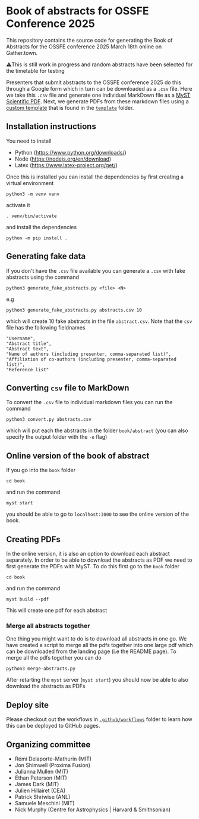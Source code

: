 # Book of abstracts for OSSFE Conference 2025

This repository contains the source code for generating the Book of Abstracts for the OSSFE conference 2025 March 18th online on Gather.town.

⚠️This is still work in progress and random abstracts have been selected for the timetable for testing

Presenters that submit abstracts to the OSSFE conference 2025 do this through a Google form which in turn can be downloaded as a `.csv` file. Here we take this `.csv` file and generate one individual MarkDown file as a [MyST Scientific PDF](https://mystmd.org/guide/creating-pdf-documents). Next, we generate PDFs from these markdown files using a [custom template](https://mystmd.org/jtex/create-a-latex-template) that is found in the [`template`](template) folder.

## Installation instructions

You need to install

- Python (https://www.python.org/downloads/)
- Node (https://nodejs.org/en/download)
- Latex (https://www.latex-project.org/get/)

Once this is installed you can install the dependencies by first creating a virtual environment

```
python3 -m venv venv
```

activate it

```
. venv/bin/activate
```

and install the dependencies

```
python -m pip install .
```

## Generating fake data

If you don't have the `.csv` file available you can generate a `.csv` with fake abstracts using the command

```
python3 generate_fake_abstracts.py <file> <N>
```

e.g

```
python3 generate_fake_abstracts.py abstracts.csv 10
```

which will create 10 fake abstracts in the file `abstract.csv`. Note that the `csv` file has the following fieldnames

```
"Username",
"Abstract title",
"Abstract text",
"Name of authors (including presenter, comma-separated list)",
"Affiliation of co-authors (including presenter, comma-separated list)",
"Reference list"
```

## Converting `csv` file to MarkDown

To convert the `.csv` file to individual markdown files you can run the command

```
python3 convert.py abstracts.csv
```

which will put each the abstracts in the folder `book/abstract` (you can also specify the output folder with the `-o` flag)

## Online version of the book of abstract

If you go into the `book` folder

```
cd book
```

and run the command

```
myst start
```

you should be able to go to `localhost:3000` to see the online version of the book.

## Creating PDFs

In the online version, it is also an option to download each abstract separately. In order to be able to download the abstracts as PDF we need to first generate the PDFs with MyST. To do this first go to the `book` folder

```
cd book
```

and run the command

```
myst build --pdf
```

This will create one pdf for each abstract

### Merge all abstracts together

One thing you might want to do is to download all abstracts in one go. We have created a script to merge all the pdfs together into one large pdf which can be downloaded from the landing page (i.e the README page). To merge all the pdfs together you can do

```
python3 merge-abstracts.py
```

After retarting the `myst` server (`myst start`) you should now be able to also download the abstracts as PDFs

## Deploy site

Please checkout out the workflows in [`.github/workflows`](.github/workflows) folder to learn how this can be deployed to GitHub pages.

## Organizing committee

- Rémi Delaporte-Mathurin (MIT)
- Jon Shimwell (Proxima Fusion)
- Julianna Mullen (MIT)
- Ethan Peterson (MIT)
- James Dark (MIT)
- Julien Hillairet (CEA)
- Patrick Shriwise (ANL)
- Samuele Meschini (MIT)
- Nick Murphy (Centre for Astrophysics | Harvard & Smithsonian)
